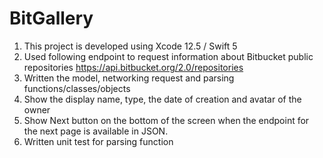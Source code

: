 # BitGallery

1. This project is developed using Xcode 12.5 / Swift 5
2. Used following endpoint to request information about Bitbucket public repositories
    https://api.bitbucket.org/2.0/repositories
3. Written the model, networking request and parsing functions/classes/objects
4. Show the display name, type, the date of creation and avatar of the owner
5. Show Next button on the bottom of the screen when the endpoint for the next page is
available in JSON.
6. Written unit test for parsing function
